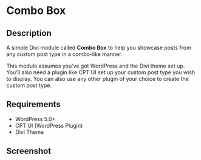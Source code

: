 # Combo Box

## Description

A simple Divi module called <strong>Combo Box</strong> to help you showcase posts from any custom post type in a combo-like manner. 

This module assumes you've got WordPress and the Divi theme set up. You'll also need a plugin like CPT UI set up your custom post type you wish to display. You can also use any other plugin of your choice to create the custom post type.

## Requirements

- WordPress 5.0+
- CPT UI (WordPress Plugin)
- Divi Theme

## Screenshot
